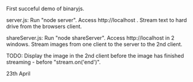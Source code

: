 First succeful demo of binaryjs.

server.js: 
Run "node server". 
Access http://localhost . 
Stream text to hard drive from the browsers client.

shareServer.js: 
Run "node shareServer". 
Access http://localhost in 2 windows. 
Stream images from one client to the server to the 2nd client.



TODO: 
Display the image in the 2nd client before the image has finished  streaming - before "stream.on('end')". 

23th April

